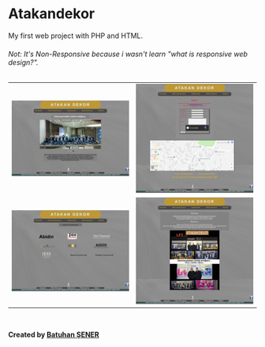 # Atakandekor

My first web project with PHP and HTML.
<h6>Not: It's Non-Responsive because i wasn't learn "what is responsive web design?".</h6>
<table style="width:100%">
  <tr>
    <td><img src="https://github.com/canonka/Atakan-Dekor/blob/master/img/Anasayfa.jpg" width="100%"></td>
    <td><img src="https://github.com/canonka/Atakan-Dekor/blob/master/img/iletisim.jpg" width="100%"></td> 
  </tr>
  <tr>
    <td><img src="https://github.com/canonka/Atakan-Dekor/blob/master/img/Referanslarimiz.jpg" width="100%"></td>
    <td><img src="https://github.com/canonka/Atakan-Dekor/blob/master/img/Hakkimizda.jpg" width="100%"></td> 
  </tr>
</table> 
</hr>

<br/>
<p><b>Created by <a href="https://linkedin.com/in/senerbatuhan/">Batuhan ŞENER</a></b></p>
<br/>
